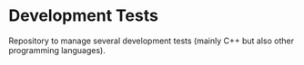 # Development Tests #

Repository to manage several development tests (mainly C++ but also other programming languages).

